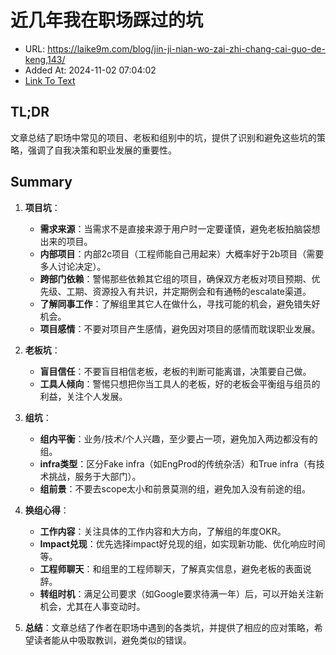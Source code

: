 # 近几年我在职场踩过的坑
- URL: https://laike9m.com/blog/jin-ji-nian-wo-zai-zhi-chang-cai-guo-de-keng,143/
- Added At: 2024-11-02 07:04:02
- [Link To Text](2024-11-02-近几年我在职场踩过的坑_raw.md)

## TL;DR
文章总结了职场中常见的项目、老板和组别中的坑，提供了识别和避免这些坑的策略，强调了自我决策和职业发展的重要性。

## Summary
1. **项目坑**：
   - **需求来源**：当需求不是直接来源于用户时一定要谨慎，避免老板拍脑袋想出来的项目。
   - **内部项目**：内部2c项目（工程师能自己用起来）大概率好于2b项目（需要多人讨论决定）。
   - **跨部门依赖**：警惕那些依赖其它组的项目，确保双方老板对项目预期、优先级、工期、资源投入有共识，并定期例会和有通畅的escalate渠道。
   - **了解同事工作**：了解组里其它人在做什么，寻找可能的机会，避免错失好机会。
   - **项目感情**：不要对项目产生感情，避免因对项目的感情而耽误职业发展。

2. **老板坑**：
   - **盲目信任**：不要盲目相信老板，老板的判断可能离谱，决策要自己做。
   - **工具人倾向**：警惕只想把你当工具人的老板，好的老板会平衡组与组员的利益，关注个人发展。

3. **组坑**：
   - **组内平衡**：业务/技术/个人兴趣，至少要占一项，避免加入两边都没有的组。
   - **infra类型**：区分Fake infra（如EngProd的传统杂活）和True infra（有技术挑战，服务于大部门）。
   - **组前景**：不要去scope太小和前景莫测的组，避免加入没有前途的组。

4. **换组心得**：
   - **工作内容**：关注具体的工作内容和大方向，了解组的年度OKR。
   - **Impact兑现**：优先选择impact好兑现的组，如实现新功能、优化响应时间等。
   - **工程师聊天**：和组里的工程师聊天，了解真实信息，避免老板的表面说辞。
   - **转组时机**：满足公司要求（如Google要求待满一年）后，可以开始关注新机会，尤其在人事变动时。

5. **总结**：文章总结了作者在职场中遇到的各类坑，并提供了相应的应对策略，希望读者能从中吸取教训，避免类似的错误。
